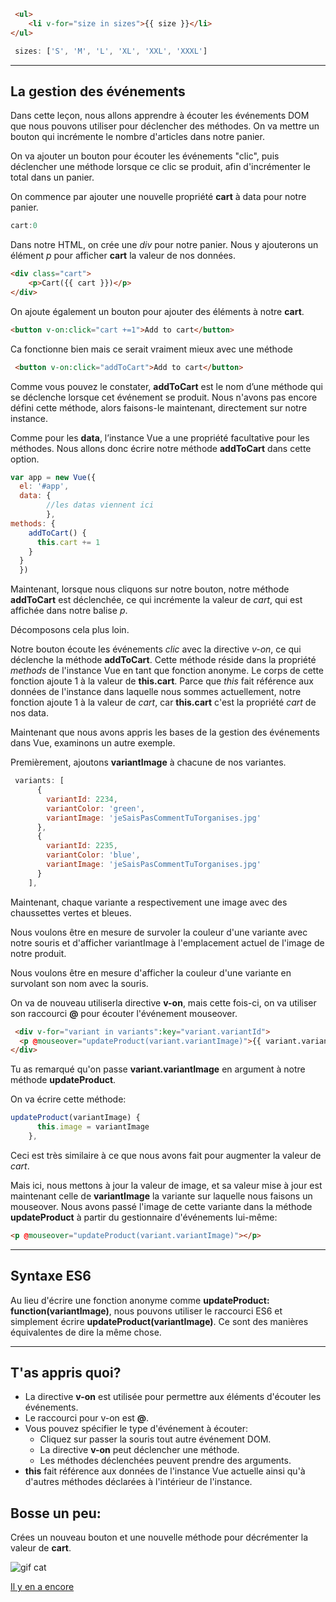 
``` html                            HTML
 <ul>
    <li v-for="size in sizes">{{ size }}</li>
</ul>
```
``` js                              JS
 sizes: ['S', 'M', 'L', 'XL', 'XXL', 'XXXL']
```
___

## La gestion des événements

Dans cette leçon, nous allons apprendre à écouter les événements DOM que nous pouvons utiliser pour déclencher des méthodes.
On va mettre un bouton qui incrémente le nombre d'articles dans notre panier.

On va ajouter un bouton pour écouter les événements "clic", puis déclencher une méthode lorsque ce clic se produit, afin d'incrémenter le total dans un panier.

On commence par ajouter une nouvelle propriété __cart__ à data pour notre panier.

```js                                   JS
cart:0
```
Dans notre HTML, on crée une _div_ pour notre panier. Nous y ajouterons un élément _p_ pour afficher __cart__ la valeur de nos données.

``` html
<div class="cart">
    <p>Cart({{ cart }})</p>
</div>
```

On ajoute également un bouton pour ajouter des éléments à notre __cart__.
``` html
<button v-on:click="cart +=1">Add to cart</button>
```
Ca fonctionne bien mais ce serait vraiment mieux avec une méthode

``` html
 <button v-on:click="addToCart">Add to cart</button>

```
Comme vous pouvez le constater, __addToCart__ est le nom d’une méthode qui se déclenche lorsque cet événement se produit. Nous n'avons pas encore défini cette méthode, alors faisons-le maintenant, directement sur notre instance.

Comme pour les __data__, l’instance Vue a une propriété facultative pour les méthodes. Nous allons donc écrire notre  méthode __addToCart__ dans cette option.

``` js
var app = new Vue({
  el: '#app',
  data: {
        //les datas viennent ici
        },
methods: {
    addToCart() {
      this.cart += 1
    }
  }
  })
```

Maintenant, lorsque nous cliquons sur notre bouton, notre méthode __addToCart__ est déclenchée, ce qui incrémente la valeur de _cart_, qui est affichée dans notre balise _p_.

Décomposons cela plus loin.

Notre  bouton écoute les événements _clic_ avec la directive _v-on_, ce qui déclenche la méthode __addToCart__. Cette méthode réside dans la propriété _methods_ de l'instance Vue en tant que fonction anonyme. Le corps de cette fonction ajoute 1 à la valeur de __this.cart__. Parce que _this_ fait référence aux données de l'instance dans laquelle nous sommes actuellement, notre fonction ajoute 1 à la valeur de _cart_, car __this.cart__ c'est la propriété _cart_ de nos data.

Maintenant que nous avons appris les bases de la gestion des événements dans Vue, examinons un autre exemple.

Premièrement, ajoutons __variantImage__ à chacune de nos variantes.

``` js
 variants: [
      {
        variantId: 2234,
        variantColor: 'green',
        variantImage: 'jeSaisPasCommentTuTorganises.jpg'
      },
      {
        variantId: 2235,
        variantColor: 'blue',
        variantImage: 'jeSaisPasCommentTuTorganises.jpg'
      }
    ],
```

Maintenant, chaque variante a respectivement une image avec des chaussettes vertes et bleues.

Nous voulons être en mesure de survoler la couleur d'une variante avec notre souris et d'afficher variantImage  à l'emplacement actuel de l'image de notre produit.

Nous voulons être en mesure d'afficher la couleur d'une variante en survolant son nom avec la souris.

On va de nouveau utiliserla directive __v-on__, mais cette fois-ci, on va utiliser son raccourci __@__ pour écouter  l'événement mouseover.

``` html
 <div v-for="variant in variants":key="variant.variantId">
  <p @mouseover="updateProduct(variant.variantImage)">{{ variant.variantColor }}</p>
</div>
```

Tu as remarqué qu'on passe __variant.variantImage__ en argument à notre méthode __updateProduct__.

On va écrire cette méthode:
``` js
updateProduct(variantImage) {
      this.image = variantImage
    },
```
Ceci est très similaire à ce que nous avons fait pour augmenter la valeur de _cart_.

Mais ici, nous mettons à jour la valeur de image, et sa valeur mise à jour est maintenant celle de  __variantImage__ la variante sur laquelle nous faisons un mouseover. Nous avons passé l'image de cette variante dans la  méthode __updateProduct__ à partir du gestionnaire d'événements lui-même:

``` html
<p @mouseover="updateProduct(variant.variantImage)"></p>
```
___
## Syntaxe ES6

Au lieu d'écrire une fonction anonyme comme __updateProduct: function(variantImage)__, nous pouvons utiliser le raccourci ES6 et simplement écrire __updateProduct(variantImage)__. Ce sont des manières équivalentes de dire la même chose.
___

## T'as appris quoi?
* La directive __v-on__  est utilisée pour permettre aux éléments d'écouter les événements.
* Le raccourci pour v-on est __@__.
* Vous pouvez spécifier le type d'événement à écouter:
  * Cliquez sur
passer la souris
tout autre événement DOM.
  * La directive __v-on__ peut déclencher une méthode.
  * Les méthodes déclenchées peuvent prendre des arguments.
* __this__ fait référence aux données de l'instance Vue actuelle ainsi qu'à d'autres méthodes déclarées à l'intérieur de l'instance.

## Bosse un peu:
Crées un nouveau bouton et une nouvelle méthode pour décrémenter la valeur de __cart__.

![gif cat](https://media.giphy.com/media/mlvseq9yvZhba/giphy.gif)

[Il y en a encore](binding.md)